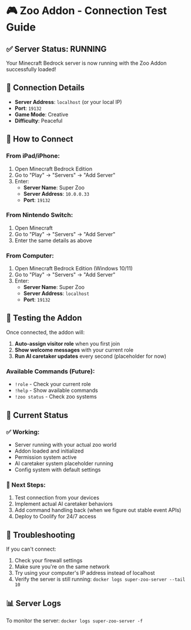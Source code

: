 # 🎮 Zoo Addon - Connection Test Guide

## ✅ Server Status: RUNNING
Your Minecraft Bedrock server is now running with the Zoo Addon successfully loaded!

## 🔗 Connection Details
- **Server Address**: `localhost` (or your local IP)
- **Port**: `19132`
- **Game Mode**: Creative
- **Difficulty**: Peaceful

## 📱 How to Connect

### From iPad/iPhone:
1. Open Minecraft Bedrock Edition
2. Go to "Play" → "Servers" → "Add Server"
3. Enter:
   - **Server Name**: Super Zoo
   - **Server Address**: `10.0.0.33`
   - **Port**: `19132`

### From Nintendo Switch:
1. Open Minecraft
2. Go to "Play" → "Servers" → "Add Server"
3. Enter the same details as above

### From Computer:
1. Open Minecraft Bedrock Edition (Windows 10/11)
2. Go to "Play" → "Servers" → "Add Server"
3. Enter:
   - **Server Name**: Super Zoo
   - **Server Address**: `localhost`
   - **Port**: `19132`

## 🧪 Testing the Addon

Once connected, the addon will:
1. **Auto-assign visitor role** when you first join
2. **Show welcome messages** with your current role
3. **Run AI caretaker updates** every second (placeholder for now)

### Available Commands (Future):
- `!role` - Check your current role
- `!help` - Show available commands
- `!zoo status` - Check zoo systems

## 🔧 Current Status

### ✅ Working:
- Server running with your actual zoo world
- Addon loaded and initialized
- Permission system active
- AI caretaker system placeholder running
- Config system with default settings

### 🚧 Next Steps:
1. Test connection from your devices
2. Implement actual AI caretaker behaviors
3. Add command handling back (when we figure out stable event APIs)
4. Deploy to Coolify for 24/7 access

## 🐛 Troubleshooting

If you can't connect:
1. Check your firewall settings
2. Make sure you're on the same network
3. Try using your computer's IP address instead of localhost
4. Verify the server is still running: `docker logs super-zoo-server --tail 10`

## 📊 Server Logs
To monitor the server: `docker logs super-zoo-server -f` 